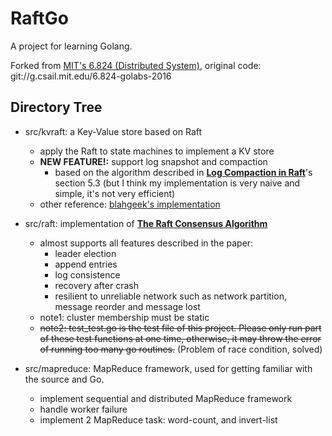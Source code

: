 # RaftGo
A project for learning Golang.

Forked from [MIT's 6.824 (Distributed System)](https://pdos.csail.mit.edu/6.824/), original code: git://g.csail.mit.edu/6.824-golabs-2016

## Directory Tree
* src/kvraft: a Key-Value store based on Raft
	* apply the Raft to state machines to implement a KV store
	* **NEW FEATURE!:** support log snapshot and compaction
		* based on the algorithm described in [**Log Compaction in Raft**](https://ramcloud.atlassian.net/wiki/download/attachments/6586373/compaction.pdf?version=1&modificationDate=1367123151531&api=v2)'s section 5.3 (but I think my implementation is very naive and simple, it's not very efficient)
	* other reference: [blahgeek's implementation](https://github.com/blahgeek/6.824-golabs/)

* src/raft: implementation of [**The Raft Consensus Algorithm**](http://web.stanford.edu/~ouster/cgi-bin/papers/raft-atc14)
	* almost supports all features described in the paper:
		* leader election
		* append entries
		* log consistence
		* recovery after crash
		* resilient to unreliable network such as network partition, message reorder and message lost
	* note1: cluster membership must be static
	* ~~note2: test_test.go is the test file of this project. Please only run part of these test functions at one time, otherwise, it may throw the error of running too many go routines.~~ (Problem of race condition, solved)
		
	
* src/mapreduce: MapReduce framework, used for getting familiar with the source and Go.
	* implement sequential and distributed MapReduce framework
	* handle worker failure
	* implement 2 MapReduce task: word-count, and invert-list
